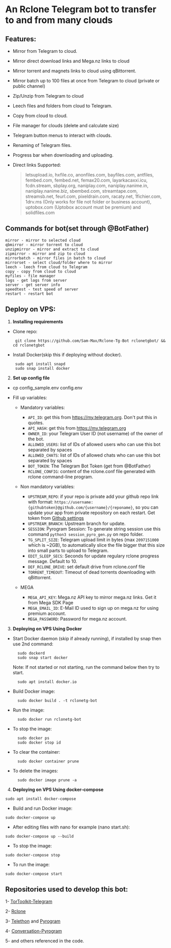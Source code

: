 # An Rclone Telegram bot to transfer to and from many clouds

## Features:

- Mirror from Telegram to cloud.
- Mirror direct download links and Mega.nz links to cloud
- Mirror torrent and magnets links to cloud using qBittorrent.
- Mirror batch up to 100 files at once from Telegram to cloud (private or public channel)
- Zip/Unzip from Telegram to cloud
- Leech files and folders from cloud to Telegram.
- Copy from cloud to cloud.
- File manager for clouds (delete and calculate size)
- Telegram button menus to interact with clouds.
- Renaming of Telegram files.
- Progress bar when downloading and uploading.

- Direct links Supported:
  >letsupload.io, hxfile.co, anonfiles.com, bayfiles.com, antfiles, fembed.com, fembed.net, femax20.com, layarkacaxxi.icu, fcdn.stream, sbplay.org, naniplay.com, naniplay.nanime.in, naniplay.nanime.biz, sbembed.com, streamtape.com, streamsb.net, feurl.com, pixeldrain.com, racaty.net, 1fichier.com, 1drv.ms (Only works for file not folder or business account), uptobox.com (Uptobox account must be premium) and solidfiles.com

## Commands for bot(set through @BotFather)

```
mirror - mirror to selected cloud 
qbmirror - mirror torrent to cloud
unzipmirror - mirror and extract to cloud 
zipmirror - mirror and zip to cloud 
mirrorbatch - mirror files in batch to cloud 
mirrorset - select cloud/folder where to mirror
leech - leech from cloud to Telegram
copy - copy from cloud to cloud
myfiles - file manager
logs - get logs from server
server - get server info
speedtest - test speed of server
restart - restart bot
```

## Deploy on VPS: 

1. **Installing requirements**

 - Clone repo:

        git clone https://github.com/Sam-Max/Rclone-Tg-Bot rclonetgbot/ && cd rclonetgbot

 - Install Docker(skip this if deploying without docker).

        sudo apt install snapd
        sudo snap install docker

2. **Set up config file**

- cp config_sample.env config.env 

- Fill up variables:

   - Mandatory variables:
        - `API_ID`: get this from https://my.telegram.org. Don't put this in quotes.
        - `API_HASH`: get this from https://my.telegram.org
        - `OWNER_ID`: your Telegram User ID (not username) of the owner of the bot.
        - `ALLOWED_USERS`: list of IDs of allowed users who can use this bot separated by spaces
        - `ALLOWED_CHATS`: list of IDs of allowed chats who can use this bot separated by spaces
        - `BOT_TOKEN`: The Telegram Bot Token (get from @BotFather) 
        - `RCLONE_CONFIG`: content of the rclone.conf file generated with rclone command-line program.

   - Non mandatory variables:
        - `UPSTREAM_REPO`: if your repo is private add your github repo link with format: `https://username:{githubtoken}@github.com/{username}/{reponame}`, so you can update your app from private repository on each restart. Get token from [Github settings](https://github.com/settings/tokens)
        - `UPSTREAM_BRANCH`: Upstream branch for update.
        - `SESSION`: Pyrogram Session: To generate string session use this command `python3 session_pyro_gen.py` on repo folder. 
        - `TG_SPLIT_SIZE`: Telegram upload limit in bytes (max `2097151000` which is ~2GB), to automatically slice the file bigger that this size into small parts to upload to Telegram.
        - `EDIT_SLEEP_SECS`: Seconds for update regulary rclone progress message. Default to 10.
        - `DEF_RCLONE_DRIVE`: set default drive from rclone.conf file
        - `TORRENT_TIMEOUT`: Timeout of dead torrents downloading with qBittorrent.

   - MEGA
        - `MEGA_API_KEY`: Mega.nz API key to mirror mega.nz links. Get it from Mega SDK Page
        - `MEGA_EMAIL_ID`: E-Mail ID used to sign up on mega.nz for using premium account.
        - `MEGA_PASSWORD`: Password for mega.nz account.
 
3. **Deploying on VPS Using Docker**

- Start Docker daemon (skip if already running), if installed by snap then use 2nd command:
    
        sudo dockerd
        sudo snap start docker

     Note: If not started or not starting, run the command below then try to start.

        sudo apt install docker.io

- Build Docker image:

        sudo docker build . -t rclonetg-bot 

- Run the image:

        sudo docker run rclonetg-bot 

- To stop the image:

        sudo docker ps
        sudo docker stop id

- To clear the container:

        sudo docker container prune

- To delete the images:

        sudo docker image prune -a

4. **Deploying on VPS Using docker-compose**

```
sudo apt install docker-compose
```
- Build and run Docker image:
```
sudo docker-compose up
```
- After editing files with nano for example (nano start.sh):
```
sudo docker-compose up --build
```
- To stop the image:
```
sudo docker-compose stop
```
- To run the image:
```
sudo docker-compose start
```

## Repositories used to develop this bot:

1- [TorToolkit-Telegram](https://github.com/yash-dk/TorToolkit-Telegram)

2- [Rclone](https://github.com/rclone/rclone)

3- [Telethon]() and [Pyrogram]()

4- [Conversation-Pyrogram](https://github.com/Ripeey/Conversation-Pyrogram/)

5- and others referenced in the code.
